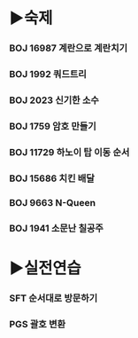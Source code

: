 # ▶숙제 

### BOJ 16987 계란으로 계란치기

### BOJ 1992 쿼드트리

### BOJ 2023 신기한 소수

### BOJ 1759 암호 만들기

### BOJ 11729 하노이 탑 이동 순서

### BOJ 15686 치킨 배달

### BOJ 9663 N-Queen

### BOJ 1941 소문난 칠공주

# ▶실전연습 
### SFT 순서대로 방문하기

### PGS 괄호 변환





